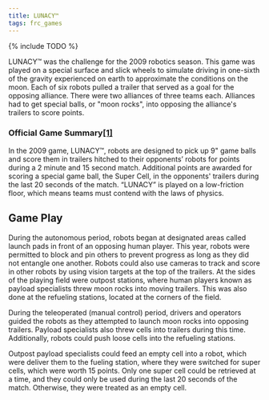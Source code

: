 ```yaml
---
title: LUNACY™
tags: frc_games
---
```

{% include TODO %}

LUNACY™ was the challenge for the 2009 robotics season. This game was played on a special surface and slick wheels to simulate driving in one-sixth of the gravity experienced on earth to approximate the conditions on the moon. Each of six robots pulled a trailer that served as a goal for the opposing alliance. There were two alliances of three teams each. Alliances had to get special balls, or "moon rocks", into opposing the alliance's trailers to score points.

### Official Game Summary[[1]](https://web.archive.org/web/20150316194933/http://www3.usfirst.org/sites/default/files/uploadedFiles/Who/FIRST_History/FRC_Game_Summaries_Photos.pdf "https://web.archive.org/web/20150316194933/http://www3.usfirst.org/sites/default/files/uploadedFiles/Who/FIRST_History/FRC_Game_Summaries_Photos.pdf")
In the 2009 game, LUNACY™, robots are designed to pick up 9" game balls and score them in trailers hitched to their opponents’ robots for points during a 2 minute and 15 second match. Additional points are awarded for scoring a special game ball, the Super Cell, in the opponents' trailers during the last 20 seconds of the match. “LUNACY” is played on a low-friction floor, which means teams must contend with the laws of physics.

## Game Play

During the autonomous period, robots began at designated areas called launch pads in front of an opposing human player. This year, robots were permitted to block and pin others to prevent progress as long as they did not entangle one another. Robots could also use cameras to track and score in other robots by using vision targets at the top of the trailers. At the sides of the playing field were outpost stations, where human players known as payload specialists threw moon rocks into moving trailers. This was also done at the refueling stations, located at the corners of the field.

During the teleoperated (manual control) period, drivers and operators guided the robots as they attempted to launch moon rocks into opposing trailers. Payload specialists also threw cells into trailers during this time. Additionally, robots could push loose cells into the refueling stations.

Outpost payload specialists could feed an empty cell into a robot, which were deliver them to the fueling station, where they were switched for super cells, which were worth 15 points. Only one super cell could be retrieved at a time, and they could only be used during the last 20 seconds of the match. Otherwise, they were treated as an empty cell.
